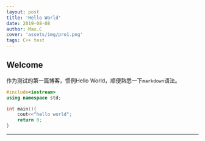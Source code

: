 ```yaml
---
layout: post
title: 'Hello World'
date: 2019-08-08
author: Max.C
cover: 'assets/img/pro1.png'
tags: C++ test
---
```


## Welcome
作为测试的第一篇博客，惯例Hello World，顺便熟悉一下`markdown`语法。

``` C++
#include<iostream>
using namespace std;

int main(){
	cout<<"hello world";
	return 0;
}
```

***